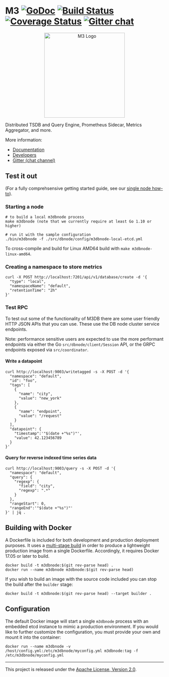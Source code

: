# M3 [![GoDoc][doc-img]][doc] [![Build Status][ci-img]][ci] [![Coverage Status](https://codecov.io/gh/m3db/m3/branch/master/graph/badge.svg)](https://codecov.io/gh/m3db/m3) [![Gitter chat][gitter-img]](https://gitter.im/m3db/Lobby)

<p align="center"><img src="docs/theme/assets/images/M3-logo.png" alt="M3 Logo" width="256" height="270"></p>

Distributed TSDB and Query Engine, Prometheus Sidecar, Metrics Aggregator, and more.

More information:
- [Documentation](https://m3db.github.io/m3/)
- [Developers](https://github.com/m3db/m3/blob/master/DEVELOPER.md)
- [Gitter (chat channel)](https://gitter.im/m3db/Lobby)

## Test it out

(For a fully comprehsensive getting started guide, see our [single node how-to](https://m3db.github.io/m3/how_to/single_node/)).

### Starting a node

```
# to build a local m3dbnode process
make m3dbnode (note that we currently require at least Go 1.10 or higher)

# run it with the sample configuration
./bin/m3dbnode -f ./src/dbnode/config/m3dbnode-local-etcd.yml
```

To cross-compile and build for Linux AMD64 build with `make m3dbnode-linux-amd64`.

### Creating a namespace to store metrics

```
curl -X POST http://localhost:7201/api/v1/database/create -d '{
  "type": "local",
  "namespaceName": "default",
  "retentionTime": "2h"
}'
```

### Test RPC

To test out some of the functionality of M3DB there are some user friendly HTTP JSON APIs that you can use.  These use the DB node cluster service endpoints.

Note: performance sensitive users are expected to use the more performant endpoints via either the Go `src/dbnode/client/Session` API, or the GRPC endpoints exposed via `src/coordinator`.

#### Write a datapoint

```
curl http://localhost:9003/writetagged -s -X POST -d '{
  "namespace": "default",
  "id": "foo",
  "tags": [
    {
      "name": "city",
      "value": "new_york"
    },
    {
      "name": "endpoint",
      "value": "/request"
    }
  ],
  "datapoint": {
    "timestamp":'"$(date +"%s")"',
    "value": 42.123456789
  }
}'
```

#### Query for reverse indexed time series data

```
curl http://localhost:9003/query -s -X POST -d '{
  "namespace": "default",
  "query": {
    "regexp": {
      "field": "city",
      "regexp": ".*"
    }
  },
  "rangeStart": 0,
  "rangeEnd":'"$(date +"%s")"'
}' | jq .
```

## Building with Docker

A Dockerfile is included for both development and production deployment purposes. It uses a
[multi-stage build](https://docs.docker.com/develop/develop-images/multistage-build/) in order to
produce a lightweight production image from a single Dockerfile. Accordingly, it requires Docker
17.05 or later to build.

```
docker build -t m3dbnode:$(git rev-parse head) .
docker run --name m3dbnode m3dbnode:$(git rev-parse head)
```

If you wish to build an image with the source code included you can stop the build after the
`builder` stage:

```
docker build -t m3dbnode:$(git rev-parse head) --target builder .
```

## Configuration

The default Docker image will start a single `m3dbnode` process with an embedded etcd instance to
mimic a production environment. If you would like to further customize the configuration, you must
provide your own and mount it into the container:

```
docker run --name m3dbnode -v /host/config.yml:/etc/m3dbnode/myconfig.yml m3dbnode:tag -f /etc/m3dbnode/myconfig.yml
```

<hr>

This project is released under the [Apache License, Version 2.0](LICENSE).

[doc-img]: https://godoc.org/github.com/m3db/m3?status.svg
[doc]: https://godoc.org/github.com/m3db/m3
[ci-img]: https://badge.buildkite.com/6a2d61d43ebff20a6adf5de5dc3946f0d484c04200b62e0bee.svg
[ci]: https://buildkite.com/m3/m3-monorepo-ci
[gitter-img]: https://badges.gitter.im/m3db.png
